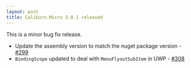 ```yaml
---
layout: post
title: Caliburn.Micro 3.0.1 released
---
```


This is a minor bug fix release.

- Update the assembly version to match the nuget package version - [#299](https://github.com/Caliburn-Micro/Caliburn.Micro/issues/299) 
- `BindingScope` updated to deal with `MenuFlyoutSubItem` in UWP - [#308](https://github.com/Caliburn-Micro/Caliburn.Micro/issues/308) 